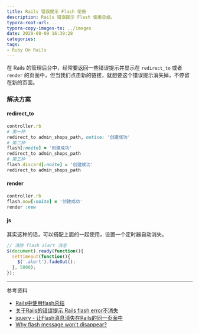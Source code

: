```yaml
---
title: Rails 错误提示 Flash 使用
description: Rails 错误提示 Flash 使用总结。
typora-root-url: ..
typora-copy-images-to: ../images
date: 2020-08-09 16:39:28
categories:
tags:
- Ruby On Rails
---
```


在 Rails 的管理后台中，经常要返回一些错误提示并显示在 `redirect_to` 或者 `render` 的页面中，但当我们点击新的链接，就想要这个错误提示消失掉，不停留在新的页面。

### 解决方案
#### redirect_to

```ruby
controller.rb
# 第一种
redirect_to admin_shops_path, notice: '创建成功'
# 第二种
flash[:noite] = '创建成功'
redirect_to admin_shops_path
# 第三种
flash.discard[:noite] = '创建成功'
redirect_to admin_shops_path
```

#### render

```ruby
controller.rb
flash.now[:noite] = '创建成功'
render :new
```

#### js

其实这种的话，可以搭配上面的一起使用，设置一个定时器自动消失。

```javascript
// 清除 flash alert 消息
$(document).ready(function(){
  setTimeout(function(){
    $('.alert').fadeOut();
  }, 5000);
});
```

------

参考资料

- [Rails中使用flash总结](http://rubyer.me/blog/407/)
- [关于Rails的错误提示 Rails flash error不消失](https://www.iteye.com/blog/hlee-447437)
- [jquery - 让Flash消息消失在Rails的同一页面中](https://www.coder.work/article/6022369)
- [Why flash message won't disappear?](https://stackoverrun.com/cn/q/1100738)